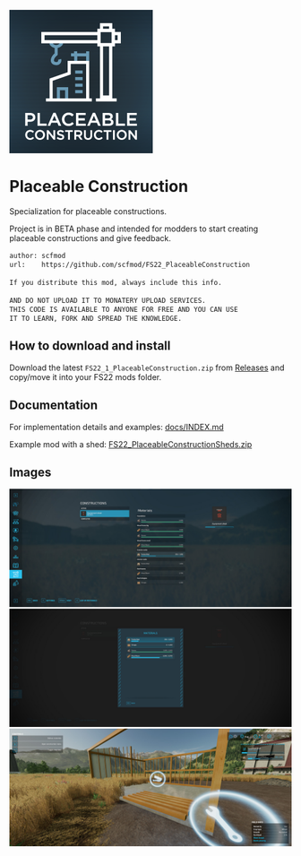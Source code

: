 ![Logo](./icon_placeableConstruction.png)

# Placeable Construction

Specialization for placeable constructions.

Project is in BETA phase and intended for modders to start creating placeable constructions and give feedback.

```
author: scfmod
url:    https://github.com/scfmod/FS22_PlaceableConstruction

If you distribute this mod, always include this info.

AND DO NOT UPLOAD IT TO MONATERY UPLOAD SERVICES.
THIS CODE IS AVAILABLE TO ANYONE FOR FREE AND YOU CAN USE
IT TO LEARN, FORK AND SPREAD THE KNOWLEDGE.
```

## How to download and install

Download the latest ```FS22_1_PlaceableConstruction.zip``` from [Releases](https://github.com/scfmod/FS22_PlaceableConstruction/releases/latest) and copy/move it into your FS22 mods folder.

## Documentation

For implementation details and examples: [docs/INDEX.md](./docs/INDEX.md)

Example mod with a shed: [FS22_PlaceableConstructionSheds.zip](https://github.com/scfmod/FS22_PlaceableConstruction/releases/download/example_1/FS22_PlaceableConstructionSheds.zip)

## Images

![1](./docs/images/1.jpg)
![2](./docs/images/2.jpg)
![3](./docs/images/3.jpg)